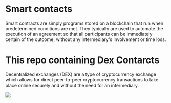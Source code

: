 # Smart contacts


Smart contracts are simply programs stored on a blockchain that run when predetermined conditions are met. They typically are used to automate the execution of an agreement so that 
all participants can be immediately certain of the outcome, without any intermediary's involvement or time loss.

# This repo containing Dex Contarcts 
Decentralized exchanges (DEX) are a type of cryptocurrency exchange which allows for direct peer-to-peer cryptocurrency transactions to take place online securely and without the need for an intermediary.


![](https://cdn.dribbble.com/users/31812/screenshots/15386213/media/73282d3f2aa8d34d580a09c017a890b7.png)

